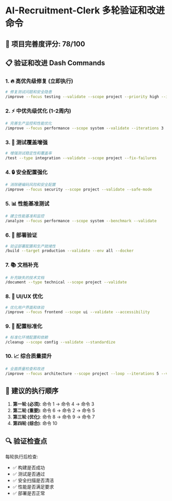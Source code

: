 # AI-Recruitment-Clerk 多轮验证和改进命令

## 🎯 项目完善度评分: 78/100

## 📋 验证和改进 Dash Commands

### 1. 🔥 高优先级修复 (立即执行)
```bash
# 修复测试问题和安全隐患
/improve --focus testing --validate --scope project --priority high --iterations 2
```

### 2. ⚡ 中优先级优化 (1-2周内)
```bash
# 完善生产监控和性能优化
/improve --focus performance --scope system --validate --iterations 3
```

### 3. 🧪 测试覆盖增强
```bash
# 增强测试稳定性和覆盖率
/test --type integration --validate --scope project --fix-failures
```

### 4. 🔒 安全配置强化
```bash
# 消除硬编码风险和安全配置
/improve --focus security --scope project --validate --safe-mode
```

### 5. 📊 性能基准测试
```bash
# 建立性能基准和监控
/analyze --focus performance --scope system --benchmark --validate
```

### 6. 🚀 部署验证
```bash
# 验证部署配置和生产就绪性
/build --target production --validate --env all --docker
```

### 7. 📚 文档补充
```bash
# 补充缺失的技术文档
/document --type technical --scope project --validate
```

### 8. 🎨 UI/UX 优化
```bash
# 优化用户界面和体验
/improve --focus frontend --scope ui --validate --accessibility
```

### 9. 🔧 配置标准化
```bash
# 标准化环境配置和依赖
/cleanup --scope config --validate --standardize
```

### 10. 📈 综合质量提升
```bash
# 全面质量检查和改进
/improve --focus architecture --scope project --loop --iterations 5 --validate
```

## 🎲 建议的执行顺序

1. **第一轮 (必须)**: 命令 1 → 命令 4 → 命令 3
2. **第二轮 (重要)**: 命令 6 → 命令 2 → 命令 5  
3. **第三轮 (优化)**: 命令 8 → 命令 9 → 命令 7
4. **第四轮 (综合)**: 命令 10

## 🔍 验证检查点

每轮执行后检查:
- ✅ 构建是否成功
- ✅ 测试是否通过  
- ✅ 安全扫描是否清洁
- ✅ 性能是否满足要求
- ✅ 部署是否正常